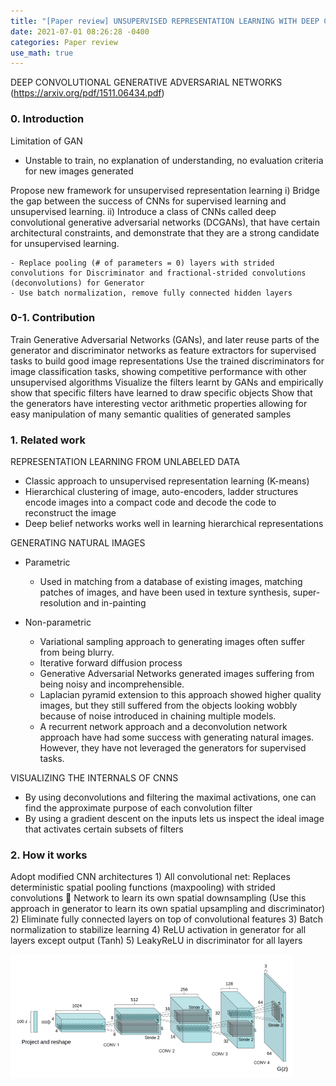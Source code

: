 ```yaml
---
title: "[Paper review] UNSUPERVISED REPRESENTATION LEARNING WITH DEEP CONVOLUTIONAL GENERATIVE ADVERSARIAL NETWORKS"
date: 2021-07-01 08:26:28 -0400
categories: Paper review
use_math: true
---
```


DEEP CONVOLUTIONAL GENERATIVE ADVERSARIAL NETWORKS (https://arxiv.org/pdf/1511.06434.pdf)

###

### 0. Introduction
Limitation of GAN
 - Unstable to train, no explanation of understanding, no evaluation criteria for new images generated

Propose new framework for unsupervised representation learning
    i)	 Bridge the gap between the success of CNNs for supervised learning and unsupervised learning.
    ii)  Introduce a class of CNNs called deep convolutional generative adversarial networks (DCGANs), that have certain architectural constraints, and demonstrate that they are a strong candidate for unsupervised learning.

    - Replace pooling (# of parameters = 0) layers with strided convolutions for Discriminator and fractional-strided convolutions (deconvolutions) for Generator
    - Use batch normalization, remove fully connected hidden layers

### 0-1. Contribution
Train Generative Adversarial Networks (GANs), and later reuse parts of the generator and discriminator networks as feature extractors for supervised tasks to build good  image representations
Use the trained discriminators for image classification tasks, showing competitive performance with other unsupervised algorithms
Visualize the filters learnt by GANs and empirically show that specific filters have learned to draw specific objects
Show that the generators have interesting vector arithmetic properties allowing for easy manipulation of many semantic qualities of generated samples




### 1. Related work
REPRESENTATION LEARNING FROM UNLABELED DATA
- Classic approach to unsupervised representation learning (K-means)
- Hierarchical clustering of image, auto-encoders, ladder structures encode images into a compact code and decode the code to reconstruct the image
- Deep belief networks works well in learning hierarchical representations
  
GENERATING NATURAL IMAGES
- Parametric
    - Used in matching from a database of existing images, matching patches of images, and have been used in texture synthesis, super-resolution and in-painting
  
- Non-parametric
    - Variational sampling approach to generating images often suffer from being blurry. 
    - Iterative forward diffusion process
    - Generative Adversarial Networks generated images suffering from being noisy and incomprehensible.
    - Laplacian pyramid extension to this approach showed higher quality images, but they still suffered from the objects looking wobbly because of noise introduced in chaining multiple models.
    - A recurrent network approach and a deconvolution network approach have had some success with generating natural images. However, they have not leveraged the generators for supervised tasks.
  
VISUALIZING THE INTERNALS OF CNNS
- By using deconvolutions and filtering the maximal activations, one can find the approximate purpose of each convolution filter
- By using a gradient descent on the inputs lets us inspect the ideal image that activates certain subsets of filters


### 2. How it works
Adopt modified CNN architectures
    1)	All convolutional net: Replaces deterministic spatial pooling functions (maxpooling) with strided convolutions  Network to learn its own spatial downsampling (Use this approach in generator to learn its own spatial upsampling and discriminator)
    2)	Eliminate fully connected layers on top of convolutional features
    3)	Batch normalization to stabilize learning
    4)	ReLU activation in generator for all layers except output (Tanh)
    5)	LeakyReLU in discriminator for all layers

![DCGAN1](../img/dcgan.png)
























